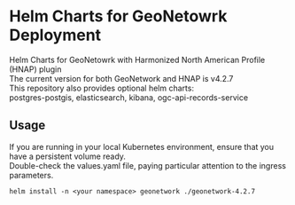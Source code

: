 # Helm Charts for GeoNetowrk Deployment
 Helm Charts for GeoNetowrk with Harmonized North American Profile (HNAP) plugin 
 <br>The current version for both GeoNetwork and HNAP is v4.2.7
 <br>This repository also provides optional helm charts:
 <br>postgres-postgis, elasticsearch, kibana, ogc-api-records-service 

## Usage 
If you are running in your local Kubernetes environment, ensure that you have a persistent volume ready. 
<br>Double-check the values.yaml file, paying particular attention to the ingress parameters.
 ````
helm install -n <your namespace> geonetwork ./geonetwork-4.2.7
 ````
